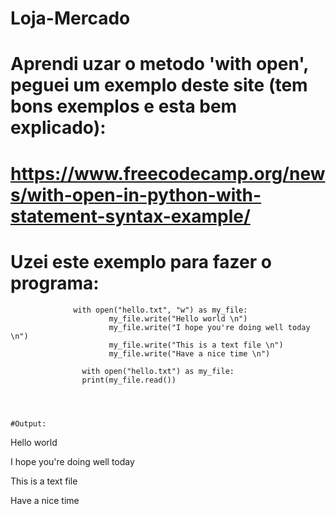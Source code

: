 # Loja-Mercado
# Aprendi uzar o metodo 'with open', peguei um exemplo deste site (tem bons exemplos e esta bem explicado):
# https://www.freecodecamp.org/news/with-open-in-python-with-statement-syntax-example/
# Uzei este exemplo para fazer o programa:
                  with open("hello.txt", "w") as my_file:
                          my_file.write("Hello world \n")
                          my_file.write("I hope you're doing well today \n")
                          my_file.write("This is a text file \n")
                          my_file.write("Have a nice time \n")

                    with open("hello.txt") as my_file:
                    print(my_file.read())

   
   
   
    #Output: 
   Hello world 
   
   I hope you're doing well today
   
   This is a text file
   
   Have a nice time
